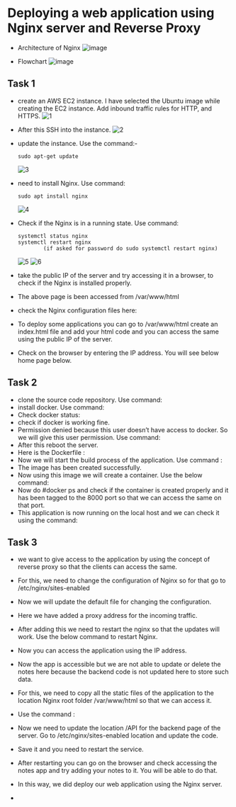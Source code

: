 # Deploying a web application using Nginx server and Reverse Proxy

 - Architecture of Nginx
   ![image](https://github.com/574n13y/Aws/assets/35293085/52aed881-f89d-455b-bef1-d7f969eadb77)

 - Flowchart
    ![image](https://github.com/574n13y/Aws/assets/35293085/b6e561e7-946f-40de-ae37-d661c722b41c)

## Task 1
  - create an AWS EC2 instance. I have selected the Ubuntu image while creating the EC2 instance. Add inbound traffic rules for HTTP, and HTTPS.
    ![1](https://github.com/574n13y/Aws/assets/35293085/e430d0ec-5e05-48ad-b0c8-dc1b51405819)

  - After this SSH into the instance.
    ![2](https://github.com/574n13y/Aws/assets/35293085/918ae27e-2961-4afa-a9ec-605916eadbf3)
    
  - update the instance. Use the command:-

     ```
     sudo apt-get update
     ```
     ![3](https://github.com/574n13y/Aws/assets/35293085/ce78cdd3-c9a2-42ce-b886-c3d8e289bfe5)

  - need to install Nginx. Use command:
    ```
    sudo apt install nginx
    ```
    ![4](https://github.com/574n13y/Aws/assets/35293085/12f5f992-cc6c-4c83-9e63-474c1b3a79af)

  - Check if the Nginx is in a running state. Use command:
    ```
    systemctl status nginx
    systemctl restart nginx 
            (if asked for password do sudo systemctl restart nginx)
    ```
    ![5](https://github.com/574n13y/Aws/assets/35293085/c4433d06-a3a2-4ec8-843c-505b87365a2c)
    ![6](https://github.com/574n13y/Aws/assets/35293085/d8a91a8a-a577-42fd-b670-8744846abb03)

 - take the public IP of the server and try accessing it in a browser, to check if the Nginx is installed properly.
 - The above page is been accessed from /var/www/html
 - check the Nginx configuration files here:
 - To deploy some applications you can go to /var/www/html create an index.html file and add your html code and you can access the same using the public IP of the server.
 - Check on the browser by entering the IP address. You will see below home page below.
   
## Task 2
  - clone the source code repository. Use command:
  - install docker. Use command:
  - Check docker status:
  - check if docker is working fine.
  - Permission denied because this user doesn’t have access to docker. So we will give this user permission. Use command:
  - After this reboot the server.
  - Here is the Dockerfile :
  - Now we will start the build process of the application. Use command :
  - The image has been created successfully.
  - Now using this image we will create a container. Use the below command:
  - Now do #docker ps and check if the container is created properly and it has been tagged to the 8000 port so that we can access the same on that port.
  - This application is now running on the local host and we can check it using the command:

## Task 3
  - we want to give access to the application by using the concept of reverse proxy so that the clients can access the same.
  - For this, we need to change the configuration of Nginx so for that go to /etc/nginx/sites-enabled
  - Now we will update the default file for changing the configuration.
  - Here we have added a proxy address for the incoming traffic.
  - After adding this we need to restart the nginx so that the updates will work. Use the below command to restart Nginx.
  - Now you can access the application using the IP address.
  - Now the app is accessible but we are not able to update or delete the notes here because the backend code is not updated here to store such data.
  - For this, we need to copy all the static files of the application to the location Nginx root folder /var/www/html so that we can access it.
  - Use the command :
  - Now we need to update the location /API for the backend page of the server. Go to /etc/nginx/sites-enabled location and update the code.
  - Save it and you need to restart the service.
  - After restarting you can go on the browser and check accessing the notes app and try adding your notes to it. You will be able to do that.
  - In this way, we did deploy our web application using the Nginx server.

    


  - 










   
